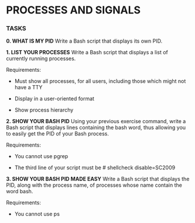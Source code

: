 # PROCESSES AND SIGNALS
### TASKS 
**0. WHAT IS MY PID**
Write a Bash script that displays its own PID.

**1. LIST YOUR PROCESSES**
Write a Bash script that displays a list of currently running processes.

Requirements:
+ Must show all processes, for all users, including those which might not have a TTY
- Display in a user-oriented format
+ Show process hierarchy

**2. SHOW YOUR BASH PID**
Using your previous exercise command, write a Bash script that displays lines containing the bash word, thus allowing you to easily get the PID of your Bash process.

Requirements:
+ You cannot use pgrep
- The third line of your script must be # shellcheck disable=SC2009

**3. SHOW YOUR BASH PID MADE EASY**
Write a Bash script that displays the PID, along with the process name, of processes whose name contain the word bash.

Requirements:
+ You cannot use ps

